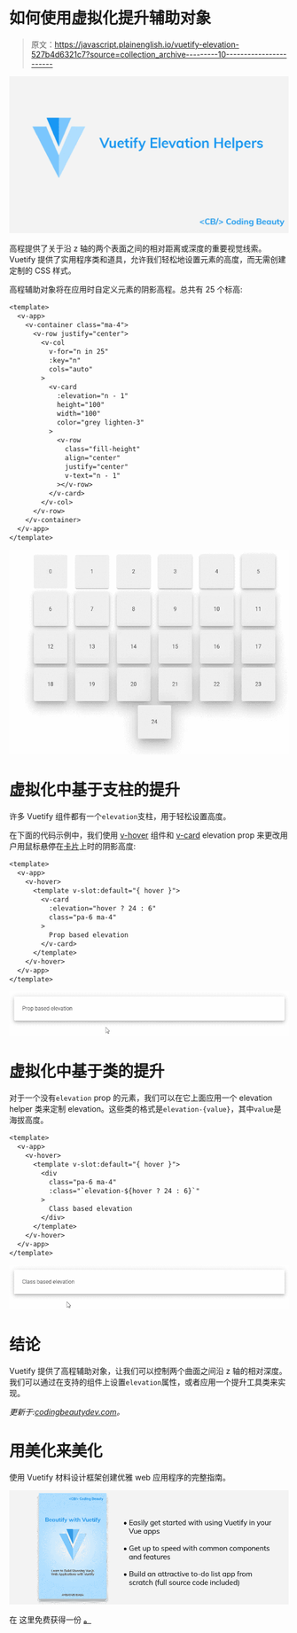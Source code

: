 # 如何使用虚拟化提升辅助对象

> 原文：<https://javascript.plainenglish.io/vuetify-elevation-527b4d6321c7?source=collection_archive---------10----------------------->

![](img/85a4bb2ae15eb07d53d5a1784f014039.png)

高程提供了关于沿 z 轴的两个表面之间的相对距离或深度的重要视觉线索。Vuetify 提供了实用程序类和道具，允许我们轻松地设置元素的高度，而无需创建定制的 CSS 样式。

高程辅助对象将在应用时自定义元素的阴影高程。总共有 25 个标高:

```
<template>
  <v-app>
    <v-container class="ma-4">
      <v-row justify="center">
        <v-col
          v-for="n in 25"
          :key="n"
          cols="auto"
        >
          <v-card
            :elevation="n - 1"
            height="100"
            width="100"
            color="grey lighten-3"
          >
            <v-row
              class="fill-height"
              align="center"
              justify="center"
              v-text="n - 1"
            ></v-row>
          </v-card>
        </v-col>
      </v-row>
    </v-container>
  </v-app>
</template>
```

![](img/d459c74dcb5f468d4c52c05534bdc297.png)

# 虚拟化中基于支柱的提升

许多 Vuetify 组件都有一个`elevation`支柱，用于轻松设置高度。

在下面的代码示例中，我们使用 [v-hover](https://codingbeautydev.com/blog/vuetify-hover/) 组件和 [v-card](https://codingbeautydev.com/blog/vuetify-card/) elevation prop 来更改用户用鼠标悬停在[卡片](https://codingbeautydev.com/blog/vuetify-card/)上时的阴影高度:

```
<template>
  <v-app>
    <v-hover>
      <template v-slot:default="{ hover }">
        <v-card
          :elevation="hover ? 24 : 6"
          class="pa-6 ma-4"
        >
          Prop based elevation
        </v-card>
      </template>
    </v-hover>
  </v-app>
</template>
```

![](img/5ce46d156952db2d85f1c3ed19779203.png)

# 虚拟化中基于类的提升

对于一个没有`elevation` prop 的元素，我们可以在它上面应用一个 elevation helper 类来定制 elevation。这些类的格式是`elevation-{value}`，其中`value`是海拔高度。

```
<template>
  <v-app>
    <v-hover>
      <template v-slot:default="{ hover }">
        <div
          class="pa-6 ma-4"
          :class="`elevation-${hover ? 24 : 6}`"
        >
          Class based elevation
        </div>
      </template>
    </v-hover>
  </v-app>
</template>
```

![](img/ebf1ad4c135bc093703cf319f684d735.png)

# 结论

Vuetify 提供了高程辅助对象，让我们可以控制两个曲面之间沿 z 轴的相对深度。我们可以通过在支持的组件上设置`elevation`属性，或者应用一个提升工具类来实现。

*更新于:*[*codingbeautydev.com*](https://codingbeautydev.com/blog/vuetify-elevation/)*。*

# 用美化来美化

使用 Vuetify 材料设计框架创建优雅 web 应用程序的完整指南。

![](img/98b7556cc3ba1bb4652f9f30429d6848.png)

在 这里免费获得一份 [**。**](https://mailchi.mp/583226ee0d7b/beautify-with-vuetify)